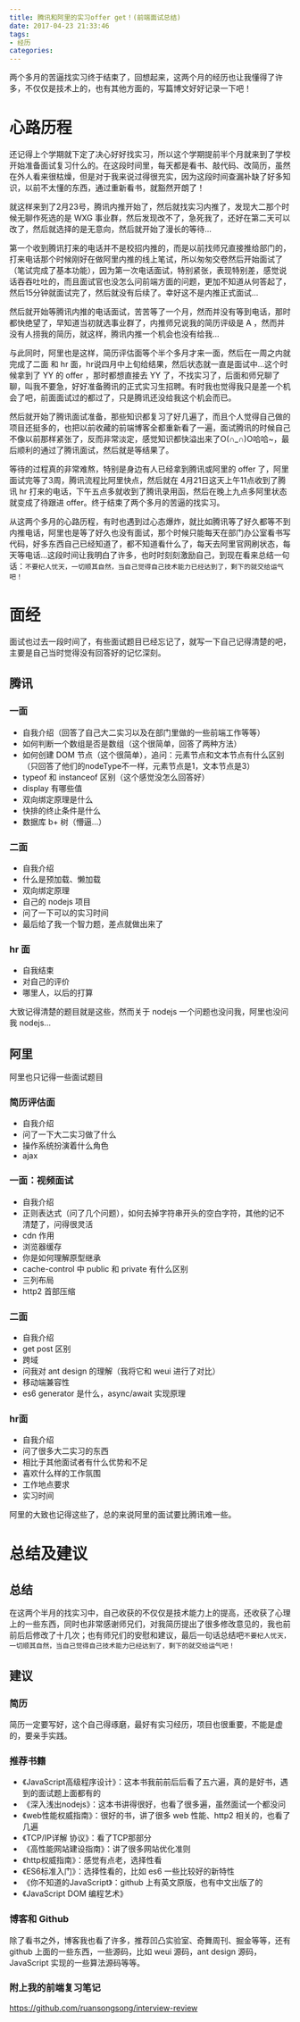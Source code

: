 ```yaml
---
title: 腾讯和阿里的实习offer get！(前端面试总结)
date: 2017-04-23 21:33:46
tags:
- 经历
categories:
---
```

两个多月的苦逼找实习终于结束了，回想起来，这两个月的经历也让我懂得了许多，不仅仅是技术上的，也有其他方面的，写篇博文好好记录一下吧！
<!--more-->
# 心路历程
还记得上个学期就下定了决心好好找实习，所以这个学期提前半个月就来到了学校开始准备面试复习什么的。在这段时间里，每天都是看书、敲代码、改简历，虽然在外人看来很枯燥，但是对于我来说过得很充实，因为这段时间查漏补缺了好多知识，以前不太懂的东西，通过重新看书，就豁然开朗了！

就这样来到了2月23号，腾讯内推开始了，然后就找实习内推了，发现大二那个时候无聊作死选的是 WXG 事业群，然后发现改不了，急死我了，还好在第二天可以改了，然后就选择的是无意向，然后就开始了漫长的等待...

第一个收到腾讯打来的电话并不是校招内推的，而是以前找师兄直接推给部门的，打来电话那个时候刚好在做阿里内推的线上笔试，所以匆匆交卷然后开始面试了（笔试完成了基本功能），因为第一次电话面试，特别紧张，表现特别差，感觉说话吞吞吐吐的，而且面试官也没怎么问前端方面的问题，更加不知道从何答起了，然后15分钟就面试完了，然后就没有后续了。幸好这不是内推正式面试...

然后就开始等腾讯内推的电话面试，苦苦等了一个月，然而并没有等到电话，那时都快绝望了，早知道当初就选事业群了，内推师兄说我的简历评级是 A ，然而并没有人捞我的简历，就这样，腾讯内推一个机会也没有给我...

与此同时，阿里也是这样，简历评估面等个半个多月才来一面，然后在一周之内就完成了二面 和 hr 面，hr说四月中上旬给结果，然后状态就一直是面试中...这个时候拿到了 YY 的 offer ，那时都想直接去 YY 了，不找实习了，后面和师兄聊了聊，叫我不要急，好好准备腾讯的正式实习生招聘。有时我也觉得我只是差一个机会了吧，前面面试过的都过了，只是腾讯还没给我这个机会而已。

然后就开始了腾讯面试准备，那些知识都复习了好几遍了，而且个人觉得自己做的项目还挺多的，也把以前收藏的前端博客全都重新看了一遍，面试腾讯的时候自己不像以前那样紧张了，反而非常淡定，感觉知识都快溢出来了O(∩_∩)O哈哈~，最后顺利的通过了腾讯面试，然后就是等结果了。

等待的过程真的非常难熬，特别是身边有人已经拿到腾讯或阿里的 offer 了，阿里面试完等了3周，腾讯流程比阿里快点，然后就在 4月21日这天上午11点收到了腾讯 hr 打来的电话，下午五点多就收到了腾讯录用函，然后在晚上九点多阿里状态就变成了待跟进 offer。终于结束了两个多月的苦逼的找实习。

从这两个多月的心路历程，有时也遇到过心态爆炸，就比如腾讯等了好久都等不到内推电话，阿里也是等了好久也没有面试，那个时候只能每天在部门办公室看书写代码，好多东西自己已经知道了，都不知道看什么了，每天去阿里官网刷状态，每天等电话...这段时间让我明白了许多，也时时刻刻激励自己，到现在看来总结一句话：`不要杞人忧天，一切顺其自然，当自己觉得自己技术能力已经达到了，剩下的就交给运气吧！`

# 面经
面试也过去一段时间了，有些面试题目已经忘记了，就写一下自己记得清楚的吧，主要是自己当时觉得没有回答好的记忆深刻。

## 腾讯

### 一面

- 自我介绍（回答了自己大二实习以及在部门里做的一些前端工作等等）
- 如何判断一个数组是否是数组（这个很简单，回答了两种方法）
- 如何创建 DOM 节点（这个很简单），追问：元素节点和文本节点有什么区别（只回答了他们的nodeType不一样，元素节点是1，文本节点是3）
- typeof 和 instanceof 区别（这个感觉没怎么回答好）
- display 有哪些值
- 双向绑定原理是什么
- 快排的终止条件是什么
- 数据库 b+ 树（懵逼...）

### 二面
- 自我介绍
- 什么是预加载、懒加载
- 双向绑定原理
- 自己的 nodejs 项目
- 问了一下可以的实习时间
- 最后给了我一个智力题，差点就做出来了

### hr 面
- 自我结束
- 对自己的评价
- 哪里人，以后的打算

大致记得清楚的题目就是这些，然而关于 nodejs 一个问题也没问我，阿里也没问我 nodejs...

## 阿里
阿里也只记得一些面试题目

### 简历评估面
- 自我介绍
- 问了一下大二实习做了什么
- 操作系统扮演着什么角色
- ajax

### 一面：视频面试
- 自我介绍
- 正则表达式（问了几个问题），如何去掉字符串开头的空白字符，其他的记不清楚了，问得很灵活
- cdn 作用
- 浏览器缓存
- 你是如何理解原型继承
- cache-control 中 public 和 private 有什么区别
- 三列布局
- http2 首部压缩

### 二面
- 自我介绍
- get post 区别
- 跨域
- 问我对 ant design 的理解（我将它和 weui 进行了对比）
- 移动端兼容性
- es6 generator 是什么，async/await 实现原理

### hr面
- 自我介绍
- 问了很多大二实习的东西
- 相比于其他面试者有什么优势和不足
- 喜欢什么样的工作氛围
- 工作地点要求
- 实习时间

阿里的大致也记得这些了，总的来说阿里的面试要比腾讯难一些。

# 总结及建议

## 总结
在这两个半月的找实习中，自己收获的不仅仅是技术能力上的提高，还收获了心理上的一些东西，同时也非常感谢师兄们，对我简历提出了很多修改意见的，我也前前后后修改了十几次；也有师兄们的安慰和建议，最后一句话总结吧`不要杞人忧天，一切顺其自然，当自己觉得自己技术能力已经达到了，剩下的就交给运气吧！`

## 建议

### 简历
简历一定要写好，这个自己得琢磨，最好有实习经历，项目也很重要，不能是虚的，要亲手实践。

### 推荐书籍
- 《JavaScript高级程序设计》：这本书我前前后后看了五六遍，真的是好书，遇到的面试题上面都有的
- 《深入浅出nodejs》：这本书讲得很好，也看了很多遍，虽然面试一个都没问
- 《web性能权威指南》：很好的书，讲了很多 web 性能、http2 相关的，也看了几遍
- 《TCP/IP详解 协议》：看了TCP那部分
- 《高性能网站建设指南》：讲了很多网站优化准则
- 《http权威指南》：感觉有点老，选择性看
- 《ES6标准入门》：选择性看的，比如 es6 一些比较好的新特性
- 《你不知道的JavaScript》：github 上有英文原版，也有中文出版了的
- 《JavaScript DOM 编程艺术》

### 博客和 Github
除了看书之外，博客我也看了许多，推荐凹凸实验室、奇舞周刊、掘金等等，还有 github 上面的一些东西，一些源码，比如 weui 源码，ant design 源码，JavaScript 实现的一些算法源码等等。

### 附上我的前端复习笔记
https://github.com/ruansongsong/interview-review
